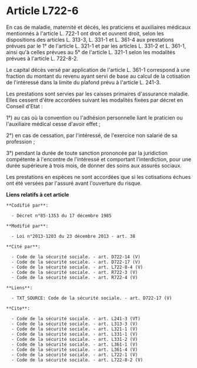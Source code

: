 # Article L722-6

En cas de maladie, maternité et décès, les praticiens et auxiliaires médicaux mentionnés à l'article L. 722-1 ont droit et
ouvrent droit, selon les dispositions des articles L. 313-3, L. 331-1 et L. 361-4 aux prestations prévues par le 1° de
l'article L. 321-1 et par les articles L. 331-2 et L. 361-1, ainsi qu'à celles prévues au 5° de l'article L. 321-1 selon les
modalités prévues à l'article L. 722-8-2. 

Le capital décès versé par application de l'article L. 361-1 correspond à une fraction du montant du revenu ayant servi de
base au calcul de la cotisation de l'intéressé dans la limite du plafond prévu à l'article L. 241-3. 

Les prestations sont servies par les caisses primaires d'assurance maladie. Elles cessent d'être accordées suivant les
modalités fixées par décret en Conseil d'Etat : 

1°) au cas où la convention ou l'adhésion personnelle liant le praticien ou l'auxiliaire médical cesse d'avoir effet ; 

2°) en cas de cessation, par l'intéressé, de l'exercice non salarié de sa profession ; 

3°) pendant la durée de toute sanction prononcée par la juridiction compétente à l'encontre de l'intéressé et comportant
l'interdiction, pour une durée supérieure à trois mois, de donner des soins aux assurés sociaux. 

Les prestations en espèces ne sont accordées que si les cotisations échues ont été versées par l'assuré avant l'ouverture du
risque.

**Liens relatifs à cet article**

	**Codifié par**:

	  - Décret n°85-1353 du 17 décembre 1985

	**Modifié par**:

	  - Loi n°2013-1203 du 23 décembre 2013 - art. 38

	**Cité par**:

	  - Code de la sécurité sociale. - art. D722-14 (V)
	  - Code de la sécurité sociale. - art. D722-17 (V)
	  - Code de la sécurité sociale. - art. L722-8-4 (V)
	  - Code de la sécurité sociale. - art. R722-3 (V)
	  - Code de la sécurité sociale. - art. R722-4 (V)

	**Liens**:

	  - TXT_SOURCE: Code de la sécurité sociale. - art. D722-17 (V)

	**Cite**:

	  - Code de la sécurité sociale. - art. L241-3 (VT)
	  - Code de la sécurité sociale. - art. L313-3 (V)
	  - Code de la sécurité sociale. - art. L321-1 (V)
	  - Code de la sécurité sociale. - art. L331-1 (V)
	  - Code de la sécurité sociale. - art. L331-2 (V)
	  - Code de la sécurité sociale. - art. L361-1 (V)
	  - Code de la sécurité sociale. - art. L361-4 (V)
	  - Code de la sécurité sociale. - art. L722-1 (V)
	  - Code de la sécurité sociale. - art. L722-8-2 (V)
